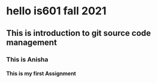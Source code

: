 # hello is601 fall 2021
## This is introduction to git source code management
### This is Anisha
#### This is my first Assignment
